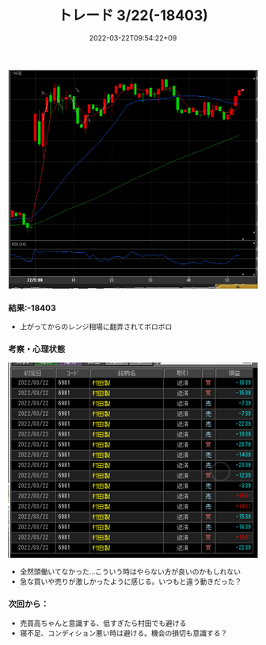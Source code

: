 ﻿---
title: トレード 3/22(-18403)
date: "2022-03-22T09:54:22+09"
image: "220322_/image.png"
thumbnail: chart.png
tags: ["trade"]
---

![](chart.png)

### 結果:-18403

- 上がってからのレンジ相場に翻弄されてボロボロ

### 考察・心理状態

![](trade.png)

- 全然頭働いてなかった…こういう時はやらない方が良いのかもしれない
- 急な買いや売りが激しかったように感じる。いつもと違う動きだった？ 

### 次回から：

- 売買高ちゃんと意識する、低すぎたら村田でも避ける
- 寝不足、コンディション悪い時は避ける。機会の損切も意識する？